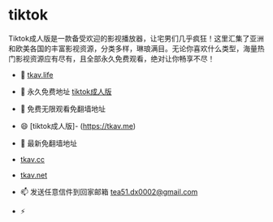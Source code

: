 # tiktok
Tiktok成人版是一款备受欢迎的影视播放器，让宅男们几乎疯狂！这里汇集了亚洲和欧美各国的丰富影视资源，分类多样，琳琅满目。无论你喜欢什么类型，海量热门影视资源应有尽有，且全部永久免费观看，绝对让你畅享不尽！
- 👋 [tkav.life](https://tkav.life)
- 👀 永久免费地址 [tiktok成人版](https://tkav.life)
- 🌱 免费无限观看免翻墙地址  
- 😄 [tiktok成人版]- (https://tkav.me)
- 💞️ 最新免翻墙地址
-  [tkav.cc](https://tkav.cc)
-  [tkav.net](https://tkav.net) 
- 📫 发送任意信件到回家邮箱 tea51.dx0002@gmail.com
 
- ⚡ 
